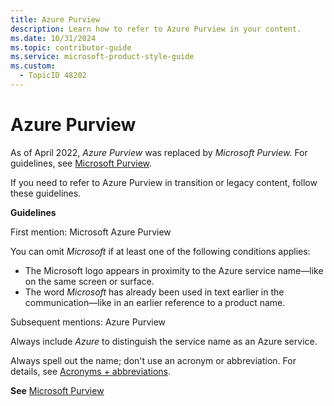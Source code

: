 ```yaml
---
title: Azure Purview
description: Learn how to refer to Azure Purview in your content.
ms.date: 10/31/2024
ms.topic: contributor-guide
ms.service: microsoft-product-style-guide
ms.custom:
  - TopicID 48202
---
```



# Azure Purview

As of April 2022, *Azure Purview* was replaced by *Microsoft Purview.* For guidelines, see [Microsoft Purview](~\a_z_names_terms\m\microsoft-purview\microsoft-purview.md). 

If you need to refer to Azure Purview in transition or legacy content, follow these guidelines.

**Guidelines**

First mention: Microsoft Azure Purview

You can omit *Microsoft* if at least one of the following conditions applies:

- The Microsoft logo appears in proximity to the Azure service name—like on the same screen or surface.
- The word *Microsoft* has already been used in text earlier in the communication—like in an earlier reference to a product name.

Subsequent mentions: Azure Purview

Always include *Azure* to distinguish the service name as an Azure service.

Always spell out the name; don't use an acronym or abbreviation. For details, see [Acronyms + abbreviations](~\acronyms-and-abbreviations.md).

**See** [Microsoft Purview](~\a_z_names_terms\m\microsoft-purview\microsoft-purview.md)

